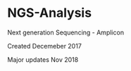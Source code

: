 # NGS-Analysis
Next generation Sequencing - Amplicon

Created Decemeber 2017

Major updates Nov 2018 
